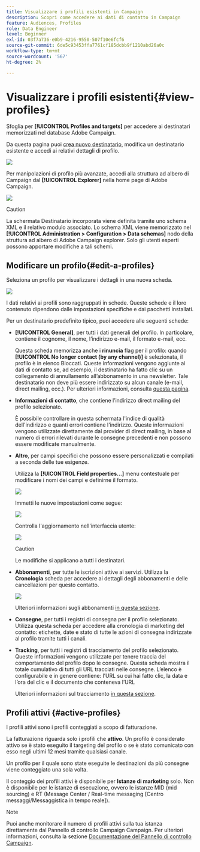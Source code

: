 ```yaml
---
title: Visualizzare i profili esistenti in Campaign
description: Scopri come accedere ai dati di contatto in Campaign
feature: Audiences, Profiles
role: Data Engineer
level: Beginner
exl-id: 03f7a736-e0b9-4216-9550-507f10e6fcf6
source-git-commit: 6de5c93453ffa7761cf185dcbb9f1210abd26a0c
workflow-type: tm+mt
source-wordcount: '567'
ht-degree: 2%

---
```


# Visualizzare i profili esistenti{#view-profiles}

Sfoglia per **[!UICONTROL Profiles and targets]** per accedere ai destinatari memorizzati nel database Adobe Campaign.

Da questa pagina puoi [crea nuovo destinatario](create-profiles.md), modifica un destinatario esistente e accedi ai relativi dettagli di profilo.

![](assets/profiles-and-targets.png)

Per manipolazioni di profilo più avanzate, accedi alla struttura ad albero di Campaign dal **[!UICONTROL Explorer]** nella home page di Adobe Campaign.

![](assets/recipients-in-explorer.png)


>[!CAUTION]
>
>La schermata Destinatario incorporata viene definita tramite uno schema XML e il relativo modulo associato. Lo schema XML viene memorizzato nel **[!UICONTROL Administration > Configuration > Data schemas]** nodo della struttura ad albero di Adobe Campaign explorer. Solo gli utenti esperti possono apportare modifiche a tali schemi.

## Modificare un profilo{#edit-a-profiles}

Seleziona un profilo per visualizzare i dettagli in una nuova scheda.

![](assets/edit-a-profile.png)

I dati relativi ai profili sono raggruppati in schede. Queste schede e il loro contenuto dipendono dalle impostazioni specifiche e dai pacchetti installati.

Per un destinatario predefinito tipico, puoi accedere alle seguenti schede:

* **[!UICONTROL General]**, per tutti i dati generali del profilo. In particolare, contiene il cognome, il nome, l’indirizzo e-mail, il formato e-mail, ecc.

   Questa scheda memorizza anche i **rinuncia** flag per il profilo: quando **[!UICONTROL No longer contact (by any channel)]** è selezionata, il profilo è in elenco Bloccati. Queste informazioni vengono aggiunte ai dati di contatto se, ad esempio, il destinatario ha fatto clic su un collegamento di annullamento all’abbonamento in una newsletter. Tale destinatario non deve più essere indirizzato su alcun canale (e-mail, direct mailing, ecc.). Per ulteriori informazioni, consulta [questa pagina](../send/quarantines.md).

* **Informazioni di contatto**, che contiene l’indirizzo direct mailing del profilo selezionato.

   È possibile controllare in questa schermata l&#39;indice di qualità dell&#39;indirizzo e quanti errori contiene l&#39;indirizzo. Queste informazioni vengono utilizzate direttamente dal provider di direct mailing, in base al numero di errori rilevati durante le consegne precedenti e non possono essere modificate manualmente.

* **Altro**, per campi specifici che possono essere personalizzati e compilati a seconda delle tue esigenze.

   Utilizza la **[!UICONTROL Field properties…]** menu contestuale per modificare i nomi dei campi e definirne il formato.

   ![](assets/other-tab-field-properties.png)

   Immetti le nuove impostazioni come segue:

   ![](assets/change-field-properties.png)

   Controlla l&#39;aggiornamento nell&#39;interfaccia utente:

   ![](assets/other-tab-updated.png)


   >[!CAUTION]
   >Le modifiche si applicano a tutti i destinatari.


* **Abbonamenti**, per tutte le iscrizioni attive ai servizi. Utilizza la **Cronologia** scheda per accedere ai dettagli degli abbonamenti e delle cancellazioni per questo contatto.

   ![](assets/subscription-tab.png)

   Ulteriori informazioni sugli abbonamenti [in questa sezione](../start/subscriptions.md).

* **Consegne**, per tutti i registri di consegna per il profilo selezionato. Utilizza questa scheda per accedere alla cronologia di marketing del contatto: etichette, date e stato di tutte le azioni di consegna indirizzate al profilo tramite tutti i canali.


* **Tracking**, per tutti i registri di tracciamento del profilo selezionato. Queste informazioni vengono utilizzate per tenere traccia del comportamento del profilo dopo le consegne. Questa scheda mostra il totale cumulativo di tutti gli URL tracciati nelle consegne. L’elenco è configurabile e in genere contiene: l’URL su cui hai fatto clic, la data e l’ora del clic e il documento che conteneva l’URL

   Ulteriori informazioni sul tracciamento [in questa sezione](../start/tracking.md).


## Profili attivi {#active-profiles}

I profili attivi sono i profili conteggiati a scopo di fatturazione.

La fatturazione riguarda solo i profili che **attivo**. Un profilo è considerato attivo se è stato eseguito il targeting del profilo o se è stato comunicato con esso negli ultimi 12 mesi tramite qualsiasi canale.

Un profilo per il quale sono state eseguite le destinazioni da più consegne viene conteggiato una sola volta.

Il conteggio dei profili attivi è disponibile per **Istanze di marketing** solo. Non è disponibile per le istanze di esecuzione, ovvero le istanze MID (mid sourcing) e RT (Message Center / Real-time messaging [Centro messaggi/Messaggistica in tempo reale]).

>[!NOTE]
>
>Puoi anche monitorare il numero di profili attivi sulla tua istanza direttamente dal Pannello di controllo Campaign Campaign. Per ulteriori informazioni, consulta la sezione [Documentazione del Pannello di controllo Campaign](https://experienceleague.adobe.com/docs/control-panel/using/performance-monitoring/active-profiles-monitoring.html).

